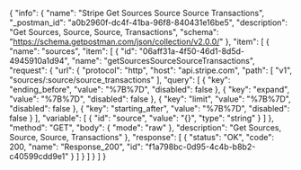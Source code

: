 {
  "info": {
    "name": "Stripe Get Sources Source Source Transactions",
    "_postman_id": "a0b2960f-dc4f-41ba-96f8-840431e16be5",
    "description": "Get Sources, Source, Source, Transactions",
    "schema": "https://schema.getpostman.com/json/collection/v2.0.0/"
  },
  "item": [
    {
      "name": "sources",
      "item": [
        {
          "id": "06aff31a-4f50-46d1-8d5d-4945910a1d94",
          "name": "getSourcesSourceSourceTransactions",
          "request": {
            "url": {
              "protocol": "http",
              "host": "api.stripe.com",
              "path": [
                "v1",
                "sources/:source/source_transactions"
              ],
              "query": [
                {
                  "key": "ending_before",
                  "value": "%7B%7D",
                  "disabled": false
                },
                {
                  "key": "expand",
                  "value": "%7B%7D",
                  "disabled": false
                },
                {
                  "key": "limit",
                  "value": "%7B%7D",
                  "disabled": false
                },
                {
                  "key": "starting_after",
                  "value": "%7B%7D",
                  "disabled": false
                }
              ],
              "variable": [
                {
                  "id": "source",
                  "value": "{}",
                  "type": "string"
                }
              ]
            },
            "method": "GET",
            "body": {
              "mode": "raw"
            },
            "description": "Get Sources, Source, Source, Transactions"
          },
          "response": [
            {
              "status": "OK",
              "code": 200,
              "name": "Response_200",
              "id": "f1a798bc-0d95-4c4b-b8b2-c40599cdd9e1"
            }
          ]
        }
      ]
    }
  ]
}